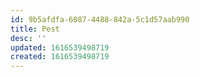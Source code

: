 ```yaml
---
id: 9b5afdfa-6087-4488-842a-5c1d57aab990
title: Pest
desc: ''
updated: 1616539498719
created: 1616539498719
---
```


